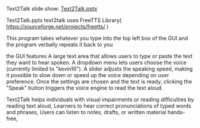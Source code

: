 
Text2Talk slide show: [Text2Talk.pptx](https://github.com/user-attachments/files/19788510/Text2Talk.pptx)

Text2Talk.pptx text2talk uses FreeTTS Library( https://sourceforge.net/projects/freetts/ )

This program takes whatever you type into the top left box of the GUI and the program verbally repeats it back to you

the GUI features A large text area that allows users to type or paste the text they want to hear spoken. A dropdown menu lets users choose the voice (currently limited to "kevin16"). A slider adjusts the speaking speed, making it possible to slow down or speed up the voice depending on user preference. Once the settings are chosen and the text is ready, clicking the "Speak" button triggers the voice engine to read the text aloud.

Text2Talk helps individuals with visual impairments or reading difficulties by reading text aloud, Learners to hear correct pronunciations of typed words and phrases, Users can listen to notes, drafts, or written material hands-free,



